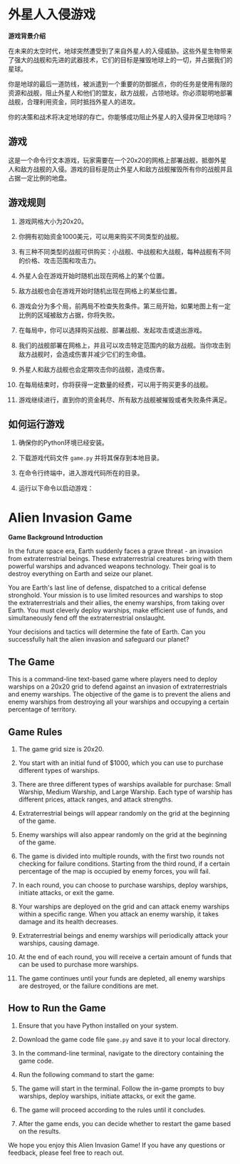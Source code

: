 # 外星人入侵游戏

**游戏背景介绍**

在未来的太空时代，地球突然遭受到了来自外星人的入侵威胁。这些外星生物带来了强大的战舰和先进的武器技术，它们的目标是摧毁地球上的一切，并占据我们的星球。

你是地球的最后一道防线，被派遣到一个重要的防御据点，你的任务是使用有限的资源和战舰，阻止外星人和他们的盟友，敌方战舰，占领地球。你必须聪明地部署战舰，合理利用资金，同时抵挡外星人的进攻。

你的决策和战术将决定地球的存亡。你能够成功阻止外星人的入侵并保卫地球吗？

## 游戏

这是一个命令行文本游戏，玩家需要在一个20x20的网格上部署战舰，抵御外星人和敌方战舰的入侵。游戏的目标是防止外星人和敌方战舰摧毁所有你的战舰并且占据一定比例的地盘。

## 游戏规则

1. 游戏网格大小为20x20。

2. 你拥有初始资金1000美元，可以用来购买不同类型的战舰。

3. 有三种不同类型的战舰可供购买：小战舰、中战舰和大战舰，每种战舰有不同的价格、攻击范围和攻击力。

4. 外星人会在游戏开始时随机出现在网格上的某个位置。

5. 敌方战舰也会在游戏开始时随机出现在网格上的某些位置。

6. 游戏会分为多个局，前两局不检查失败条件。第三局开始，如果地图上有一定比例的区域被敌方占据，你将失败。

7. 在每局中，你可以选择购买战舰、部署战舰、发起攻击或退出游戏。

8. 我们的战舰部署在网格上，并且可以攻击特定范围内的敌方战舰。当你攻击到敌方战舰时，会造成伤害并减少它们的生命值。

9. 外星人和敌方战舰也会定期攻击你的战舰，造成伤害。

10. 在每局结束时，你将获得一定数量的经费，可以用于购买更多的战舰。

11. 游戏继续进行，直到你的资金耗尽、所有敌方战舰被摧毁或者失败条件满足。

## 如何运行游戏

1. 确保你的Python环境已经安装。

2. 下载游戏代码文件 `game.py` 并将其保存到本地目录。

3. 在命令行终端中，进入游戏代码所在的目录。

4. 运行以下命令以启动游戏：


# Alien Invasion Game

**Game Background Introduction**

In the future space era, Earth suddenly faces a grave threat - an invasion from extraterrestrial beings. These extraterrestrial creatures bring with them powerful warships and advanced weapons technology. Their goal is to destroy everything on Earth and seize our planet.

You are Earth's last line of defense, dispatched to a critical defense stronghold. Your mission is to use limited resources and warships to stop the extraterrestrials and their allies, the enemy warships, from taking over Earth. You must cleverly deploy warships, make efficient use of funds, and simultaneously fend off the extraterrestrial onslaught.

Your decisions and tactics will determine the fate of Earth. Can you successfully halt the alien invasion and safeguard our planet?

## The Game

This is a command-line text-based game where players need to deploy warships on a 20x20 grid to defend against an invasion of extraterrestrials and enemy warships. The objective of the game is to prevent the aliens and enemy warships from destroying all your warships and occupying a certain percentage of territory.

## Game Rules

1. The game grid size is 20x20.

2. You start with an initial fund of $1000, which you can use to purchase different types of warships.

3. There are three different types of warships available for purchase: Small Warship, Medium Warship, and Large Warship. Each type of warship has different prices, attack ranges, and attack strengths.

4. Extraterrestrial beings will appear randomly on the grid at the beginning of the game.

5. Enemy warships will also appear randomly on the grid at the beginning of the game.

6. The game is divided into multiple rounds, with the first two rounds not checking for failure conditions. Starting from the third round, if a certain percentage of the map is occupied by enemy forces, you will fail.

7. In each round, you can choose to purchase warships, deploy warships, initiate attacks, or exit the game.

8. Your warships are deployed on the grid and can attack enemy warships within a specific range. When you attack an enemy warship, it takes damage and its health decreases.

9. Extraterrestrial beings and enemy warships will periodically attack your warships, causing damage.

10. At the end of each round, you will receive a certain amount of funds that can be used to purchase more warships.

11. The game continues until your funds are depleted, all enemy warships are destroyed, or the failure conditions are met.

## How to Run the Game

1. Ensure that you have Python installed on your system.

2. Download the game code file `game.py` and save it to your local directory.

3. In the command-line terminal, navigate to the directory containing the game code.

4. Run the following command to start the game:

5. The game will start in the terminal. Follow the in-game prompts to buy warships, deploy warships, initiate attacks, or exit the game.

6. The game will proceed according to the rules until it concludes.

7. After the game ends, you can decide whether to restart the game based on the results.

We hope you enjoy this Alien Invasion Game! If you have any questions or feedback, please feel free to reach out.



